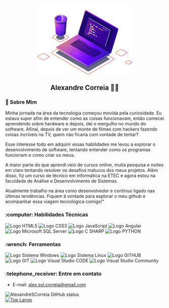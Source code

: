 <p align="center">
 <img src="assets/image/image.png" min-width="300px" max-width="300px" width="300px" align="center" alt="GitHub Readme Computador" />
 <h2 align="center">Alexandre Correia  👋😃</h2>
 <p align="center"></p>
</p>

<h3>💬 Sobre Mim</h3>
<p>
  Minha jornada na área da tecnologia começou movida pela curiosidade. Eu estava super afim de entender como as coisas funcionavam, 
  então comecei aprendendo sobre hardware e depois, dei o mergulho no mundo do software. Afinal, depois de ver um monte de filmes 
  com  hackers fazendo coisas incríveis na TV, quem não ficaria com vontade de tentar?
</p>
<p>
  Esse interesse todo em adquirir essas habilidades me levou a explorar o desenvolvimento de software, tentando entender como os 
  programas funcionam e como criar os meus.
</p>
<p>
  A maior parte do que aprendi veio de cursos online, muita pesquisa e noites em claro tentando resolver os desafios malucos dos meus projetos. 
  Além disso, fiz um curso de técnico em informática na ETEC e agora estou na faculdade de Análise e Desenvolvimento de Sistemas.
</p>
<p>
  Atualmente trabalho na área como desenvolvedor e continuo ligado nas últimas tendências. Fiquem à vontade para explorar o meu github e 
  acompanhar essa viagem tecnológica comigo!"
</p>


<h3>:computer: Habilidades Técnicas</h3>
<p align="left"> 
 <img src="https://img.shields.io/badge/HTML5-E34F26?style=for-the-badge&logo=html5&logoColor=white" height="25" alt="Logo HTML5" />
 <img src="https://img.shields.io/badge/CSS3-1572B6?style=for-the-badge&logo=css3&logoColor=white" height="25" alt="Logo CSS3"/>
 <img src="https://img.shields.io/badge/JavaScript-323330?style=for-the-badge&logo=javascript&logoColor=F7DF1E" height="25" alt="Logo JavaScript"/>
 <img src="https://img.shields.io/badge/angular-%23DD0031.svg?style=for-the-badge&logo=angular&logoColor=white" height="25" alt="Logo Angular"/>
 <img src="https://img.shields.io/badge/Microsoft%20SQL%20Server-CC2927?style=for-the-badge&logo=microsoft%20sql%20server&logoColor=white" height="25" alt="Logo Microsoft SQL Server"/>
 <img src="https://img.shields.io/badge/C%23-239120?style=for-the-badge&logo=c-sharp&logoColor=white" height="25" alt="Logo C SHARP"/>
 <img src="https://img.shields.io/badge/Python-3776AB?style=for-the-badge&logo=python&logoColor=white" height="25" alt="Logo PYTHON"/>
</p>

<h3>:wrench: Ferramentas</h3>
<p align="left"> 
 <img src="https://img.shields.io/badge/Windows-017AD7?style=for-the-badge&logo=windows&logoColor=white" height="25" alt="Logo Sistema Windows"/>
 <img src="https://img.shields.io/badge/Linux-FCC624?style=for-the-badge&logo=linux&logoColor=black" height="25" alt="Logo Sistema Linux"/>
 <img src="https://img.shields.io/badge/GitHub-100000?style=for-the-badge&logo=github&logoColor=white" height="25" alt="Logo GITHUB"/>
 <img src="https://img.shields.io/badge/-Git-FF4500?style=for-the-badge&logo=git&logoColor=white" height="25" alt="Logo GIT"/>
 <img src="http://img.shields.io/badge/-VS%20Code-007ACC?style=for-the-badge&logo=visual-studio&logoColor=white" height="25" alt="Logo Visual Studio CODE"/>
 <img src="https://img.shields.io/badge/Visual%20Studio-5C2D91.svg?style=for-the-badge&logo=visual-studio&logoColor=white" height="25" alt="Logo Visual Studio Community"/>
</p>


<h3>:telephone_receiver: Entre em contato</h3>

- E-mail: alex.sol.correia@gmail.com


![AlexandreSCorreia GitHub status](https://github-readme-stats.vercel.app/api?username=alexandrescorreia&hide=contribs,issues&show_icons=true&theme=dark)
<br/>
[![Top Langs](https://github-readme-stats.vercel.app/api/top-langs/?username=alexandrescorreia&theme=dark&layout=compact)](https://github.com/anuraghazra/github-readme-stats)

